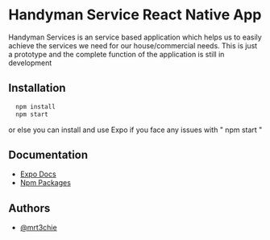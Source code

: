 
# Handyman Service React Native App

Handyman Services is an service based application which helps us to easily achieve the services we need for our house/commercial needs. This is just a prototype and the complete function of the application is still in development

## Installation


```bash
  npm install
  npm start
```
or else you can install and use Expo if you face any issues with " npm start "


## Documentation

- [Expo Docs](https://docs.expo.dev/)
- [Npm Packages](https://www.npmjs.com/)


## Authors

- [@mrt3chie](https://github.com/mrt3chie/)
